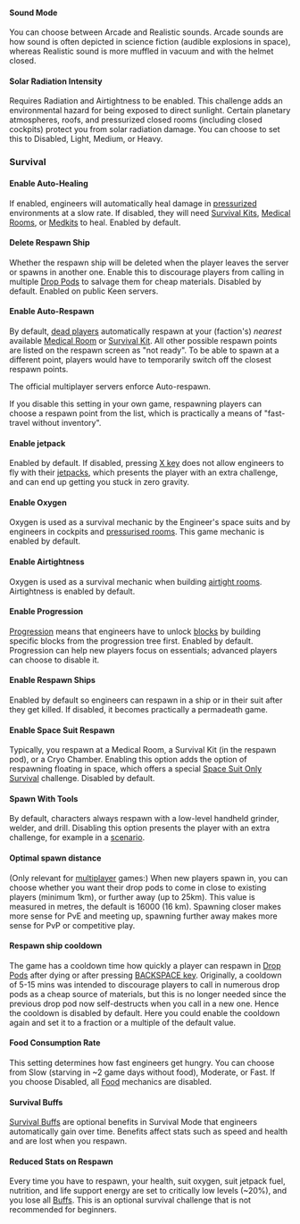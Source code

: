 #### Sound Mode

You can choose between Arcade and Realistic sounds. Arcade sounds are how sound is often depicted in science fiction (audible explosions in space), whereas Realistic sound is more muffled in vacuum and with the helmet closed.

#### Solar Radiation Intensity

Requires Radiation and Airtightness to be enabled. This challenge adds an environmental hazard for being exposed to direct sunlight. Certain planetary atmospheres, roofs, and pressurized closed rooms (including closed cockpits) protect you from solar radiation damage. You can choose to set this to Disabled, Light, Medium, or Heavy.

### Survival

#### Enable Auto-Healing

If enabled, engineers will automatically heal damage in [pressurized](https://spaceengineers.wiki.gg/wiki/Airtightness "Airtightness") environments at a slow rate. If disabled, they will need [Survival Kits](https://spaceengineers.wiki.gg/wiki/Survival_Kit "Survival Kit"), [Medical Rooms](https://spaceengineers.wiki.gg/wiki/Medical_Room "Medical Room"), or [Medkits](https://spaceengineers.wiki.gg/wiki/Medkit "Medkit") to heal. Enabled by default.

#### Delete Respawn Ship

Whether the respawn ship will be deleted when the player leaves the server or spawns in another one. Enable this to discourage players from calling in multiple [Drop Pods](https://spaceengineers.wiki.gg/wiki/Drop_Pod "Drop Pod") to salvage them for cheap materials. Disabled by default. Enabled on public Keen servers.

#### Enable Auto-Respawn

By default, [dead players](https://spaceengineers.wiki.gg/wiki/Death "Death") automatically respawn at your (faction's) _nearest_ available [Medical Room](https://spaceengineers.wiki.gg/wiki/Medical_Room "Medical Room") or [Survival Kit](https://spaceengineers.wiki.gg/wiki/Survival_Kit "Survival Kit"). All other possible respawn points are listed on the respawn screen as "not ready". To be able to spawn at a different point, players would have to temporarily switch off the closest respawn points.

The official multiplayer servers enforce Auto-respawn.

If you disable this setting in your own game, respawning players can choose a respawn point from the list, which is practically a means of "fast-travel without inventory".

#### Enable jetpack

Enabled by default. If disabled, pressing [X key](https://spaceengineers.wiki.gg/wiki/Key_Bindings "Key Bindings") does not allow engineers to fly with their [jetpacks](https://spaceengineers.wiki.gg/wiki/Jetpack "Jetpack"), which presents the player with an extra challenge, and can end up getting you stuck in zero gravity.

#### Enable Oxygen

Oxygen is used as a survival mechanic by the Engineer's space suits and by engineers in cockpits and [pressurised rooms](https://spaceengineers.wiki.gg/wiki/Airtightness "Airtightness"). This game mechanic is enabled by default.

#### Enable Airtightness

Oxygen is used as a survival mechanic when building [airtight rooms](https://spaceengineers.wiki.gg/wiki/Airtightness "Airtightness"). Airtightness is enabled by default.

#### Enable Progression

[Progression](https://spaceengineers.wiki.gg/wiki/Progression "Progression") means that engineers have to unlock [blocks](https://spaceengineers.wiki.gg/wiki/Blocks "Blocks") by building specific blocks from the progression tree first. Enabled by default. Progression can help new players focus on essentials; advanced players can choose to disable it.

#### Enable Respawn Ships

Enabled by default so engineers can respawn in a ship or in their suit after they get killed. If disabled, it becomes practically a permadeath game.

#### Enable Space Suit Respawn

Typically, you respawn at a Medical Room, a Survival Kit (in the respawn pod), or a Cryo Chamber. Enabling this option adds the option of respawning floating in space, which offers a special [Space Suit Only Survival](https://spaceengineers.wiki.gg/wiki/Space_Suit_Only_Survival "Space Suit Only Survival") challenge. Disabled by default.

#### Spawn With Tools

By default, characters always respawn with a low-level handheld grinder, welder, and drill. Disabling this option presents the player with an extra challenge, for example in a [scenario](https://spaceengineers.wiki.gg/wiki/Scenario "Scenario").

#### Optimal spawn distance

(Only relevant for [multiplayer](https://spaceengineers.wiki.gg/wiki/Multiplayer "Multiplayer") games:) When new players spawn in, you can choose whether you want their drop pods to come in close to existing players (minimum 1km), or further away (up to 25km). This value is measured in metres, the default is 16000 (16 km). Spawning closer makes more sense for PvE and meeting up, spawning further away makes more sense for PvP or competitive play.

#### Respawn ship cooldown

The game has a cooldown time how quickly a player can respawn in [Drop Pods](https://spaceengineers.wiki.gg/wiki/Drop_Pods "Drop Pods") after dying or after pressing [BACKSPACE key](https://spaceengineers.wiki.gg/wiki/Key_Bindings "Key Bindings"). Originally, a cooldown of 5-15 mins was intended to discourage players to call in numerous drop pods as a cheap source of materials, but this is no longer needed since the previous drop pod now self-destructs when you call in a new one. Hence the cooldown is disabled by default. Here you could enable the cooldown again and set it to a fraction or a multiple of the default value.

#### Food Consumption Rate

This setting determines how fast engineers get hungry. You can choose from Slow (starving in ~2 game days without food), Moderate, or Fast. If you choose Disabled, all [Food](https://spaceengineers.wiki.gg/wiki/Food "Food") mechanics are disabled.

#### Survival Buffs

[Survival Buffs](https://spaceengineers.wiki.gg/wiki/Buffs "Buffs") are optional benefits in Survival Mode that engineers automatically gain over time. Benefits affect stats such as speed and health and are lost when you respawn.

#### Reduced Stats on Respawn

Every time you have to respawn, your health, suit oxygen, suit jetpack fuel, nutrition, and life support energy are set to critically low levels (~20%), and you lose all [Buffs](https://spaceengineers.wiki.gg/wiki/Buffs "Buffs"). This is an optional survival challenge that is not recommended for beginners.
